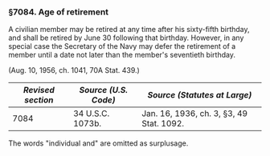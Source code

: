 ### §7084. Age of retirement ###

A civilian member may be retired at any time after his sixty-fifth birthday, and shall be retired by June 30 following that birthday. However, in any special case the Secretary of the Navy may defer the retirement of a member until a date not later than the member's seventieth birthday.

(Aug. 10, 1956, ch. 1041, 70A Stat. 439.)

|*Revised section*|*Source (U.S. Code)*|      *Source (Statutes at Large)*      |
|-----------------|--------------------|----------------------------------------|
|      7084       |  34 U.S.C. 1073b.  |Jan. 16, 1936, ch. 3, §3, 49 Stat. 1092.|

The words "individual and" are omitted as surplusage.
